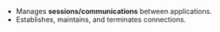 - Manages **sessions/communications** between applications.
- Establishes, maintains, and terminates connections.